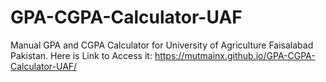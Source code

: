 # GPA-CGPA-Calculator-UAF
Manual GPA and CGPA Calculator for University of Agriculture Faisalabad Pakistan.
Here is Link to Access it: 
https://mutmainx.github.io/GPA-CGPA-Calculator-UAF/
